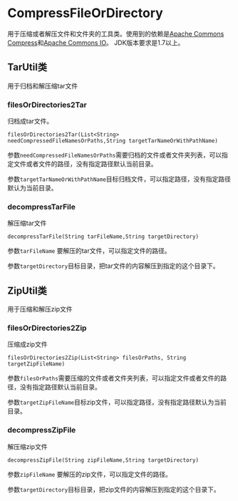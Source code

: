 # CompressFileOrDirectory
用于压缩或者解压文件和文件夹的工具类。使用到的依赖是[Apache Commons Compress](http://commons.apache.org/proper/commons-compress/)和[Apache Commons IO](http://commons.apache.org/proper/commons-io/)。
JDK版本要求是1.7以上。

## TarUtil类
用于归档和解压缩tar文件

### filesOrDirectories2Tar
归档成tar文件。

`filesOrDirectories2Tar(List<String> needCompressedFileNamesOrPaths,String targetTarNameOrWithPathName)`

参数`needCompressedFileNamesOrPaths`需要归档的文件或者文件夹列表，可以指定文件或者文件的路径，没有指定路径默认当前目录。

参数`targetTarNameOrWithPathName`目标归档文件，可以指定路径，没有指定路径默认为当前目录。

### decompressTarFile
解压缩tar文件

`decompressTarFile(String tarFileName,String targetDirectory)`

参数`tarFileName` 要解压的tar文件，可以指定文件的路径。

参数`targetDirectory`目标目录，把tar文件的内容解压到指定的这个目录下。

## ZipUtil类
用于压缩和解压zip文件

### filesOrDirectories2Zip
压缩成zip文件

`filesOrDirectories2Zip(List<String> filesOrPaths, String targetZipFileName)`

参数`filesOrPaths`需要压缩的文件或者文件夹列表，可以指定文件或者文件的路径，没有指定路径默认当前目录。

参数`targetZipFileName`目标zip文件，可以指定路径，没有指定路径默认为当前目录。

### decompressZipFile
解压缩zip文件

`decompressZipFile(String zipFileName,String targetDirectory)`

参数`zipFileName` 要解压的zip文件，可以指定文件的路径。

参数`targetDirectory`目标目录，把zip文件的内容解压到指定的这个目录下。



